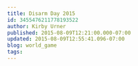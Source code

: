 ```yaml
---
title: Disarm Day 2015
id: 3455476211778193522
author: Kirby Urner
published: 2015-08-09T12:21:00.000-07:00
updated: 2015-08-09T12:55:41.096-07:00
blog: world_game
tags: 
---
```


